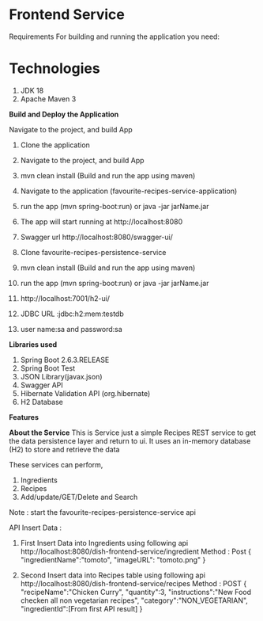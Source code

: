 # Frontend Service

Requirements
For building and running the application you need:
# Technologies
1) JDK 18
2) Apache Maven 3


**Build and Deploy the Application**

Navigate to the project, and build App

1) Clone the application
2) Navigate to the project, and build App
3) mvn clean install (Build and run the app using maven)
4) Navigate to the application (favourite-recipes-service-application)
5) run the app (mvn spring-boot:run) or java -jar jarName.jar
6) The app will start running at http://localhost:8080
7) Swagger url http://localhost:8080/swagger-ui/

8) Clone favourite-recipes-persistence-service
9) mvn clean install (Build and run the app using maven)
10) run the app (mvn spring-boot:run) or java -jar jarName.jar
11) http://localhost:7001/h2-ui/
12) JDBC URL :jdbc:h2:mem:testdb
13) user name:sa and password:sa

**Libraries used**
 1) Spring Boot 2.6.3.RELEASE
 2) Spring Boot Test
 3) JSON Library(javax.json)
 4) Swagger API
 5) Hibernate Validation API (org.hibernate)
 6) H2 Database


**Features**

  **About the Service**
  This is Service just a simple Recipes REST service to get the data persistence layer and return to ui. It uses an in-memory database (H2) to store and retrieve the data

These services can perform,
1) Ingredients
2) Recipes
3) Add/update/GET/Delete and Search

Note :
      start the favourite-recipes-persistence-service api

API Insert Data :

1) First Insert Data into Ingredients using following api
   http://localhost:8080/dish-frontend-service/ingredient
   Method : Post
{
   "ingredientName":"tomoto",
   "imageURL": "tomoto.png"
   }  


2) Second Insert data into Recipes table using following api
   http://localhost:8080/dish-frontend-service/recipes
   Method : POST
   {
   "recipeName":"Chicken Curry",
   "quantity":3,
   "instructions":"New Food  checken all non vegetarian recipes",
   "category":"NON_VEGETARIAN",
   "ingredientId":[From first API result]
  }
